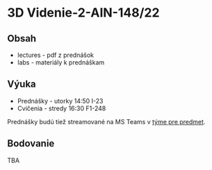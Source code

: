 # 3D Videnie-2-AIN-148/22

## Obsah

* lectures - pdf z prednášok
* labs - materiály k prednáškam

## Výuka

* Prednášky - utorky 14:50 I-23
* Cvičenia - stredy 16:30 F1-248

Prednášky budú tiež streamované na MS Teams v [týme pre predmet](https://teams.microsoft.com/l/team/19%3auYnwDH5gYcKyjenSHMOYGUdzfeEHwEVmuUlTQVDfEZQ1%40thread.tacv2/conversations?groupId=a14405e6-3b2b-46de-b93a-bcb47e7d9420&tenantId=ce31478d-6e7a-4ce7-8670-a5b9d51884f9).

## Bodovanie

TBA
